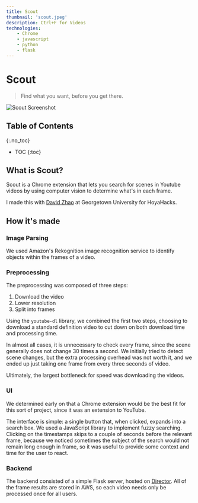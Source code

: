 ```yaml
---
title: Scout
thumbnail: 'scout.jpeg'
description: Ctrl+F for Videos
technologies:
    - Chrome
    - javascript
    - python
    - flask
---
```


# Scout

> Find what you want, before you get there.

![Scout Screenshot](https://imgur.com/fRP8MJR.png)


## Table of Contents
{:.no_toc}
* TOC
{:toc}

## What is Scout?

Scout is a Chrome extension that lets you search for scenes in Youtube videos by using computer vision to determine what's in each frame.

I made this with [David Zhao](https://github.com/davidbzhao) at Georgetown University for HoyaHacks.

## How it's made

### Image Parsing
We used Amazon's Rekognition image recognition service to identify objects within the frames of a video.

### Preprocessing

The preprocessing was composed of three steps:

1. Download the video
2. Lower resolution
3. Split into frames

Using the `youtube-dl` library, we combined the first two steps, choosing to download a standard definition video to cut down on both download time and processing time.

In almost all cases, it is unnecessary to check every frame, since the scene generally does not change 30 times a second. We initially tried to detect scene changes, but the extra processing overhead was not worth it, and we ended up just taking one frame from every three seconds of video.

Ultimately, the largest bottleneck for speed was downloading the videos.

### UI

We determined early on that a Chrome extension would be the best fit for this sort of project, since it was an extension to YouTube.

The interface is simple: a single button that, when clicked, expands into a search box. We used a JavaScript library to implement fuzzy searching. Clicking on the timestamps skips to a couple of seconds before the relevant frame, because we noticed sometimes the subject of the search would not remain long enough in frame, so it was useful to provide some context and time for the user to react.

### Backend

The backend consisted of a simple Flask server, hosted on [Director](https://director.tjhsst.edu). All of the frame results are stored in AWS, so each video needs only be processed once for all users.
